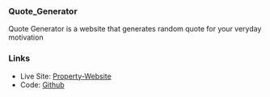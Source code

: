 ### Quote_Generator

Quote Generator is a website that generates random quote for your veryday motivation

### Links

- Live Site: [Property-Website](https://devang-soni.github.io/Property_website/)
- Code: [Github](https://github.com/Devang-soni/Property_website)
